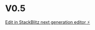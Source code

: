 # V0.5

[Edit in StackBlitz next generation editor ⚡️](https://stackblitz.com/~/github.com/Cedlac69/V0.5)